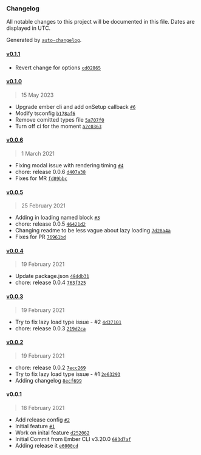 ### Changelog

All notable changes to this project will be documented in this file. Dates are displayed in UTC.

Generated by [`auto-changelog`](https://github.com/CookPete/auto-changelog).

#### [v0.1.1](https://github.com/Gavant/gavant-ember-tiny-mce/compare/v0.1.0...v0.1.1)

- Revert change for options [`cd02865`](https://github.com/Gavant/gavant-ember-tiny-mce/commit/cd028658a84d26360c8828a652f2626538924798)

#### [v0.1.0](https://github.com/Gavant/gavant-ember-tiny-mce/compare/v0.0.6...v0.1.0)

> 15 May 2023

- Upgrade ember cli and add onSetup callback [`#6`](https://github.com/Gavant/gavant-ember-tiny-mce/pull/6)
- Modify tsconfig [`b178af6`](https://github.com/Gavant/gavant-ember-tiny-mce/commit/b178af6732b11ccb294e026d5d48727a970be232)
- Remove comitted types file [`5a707f0`](https://github.com/Gavant/gavant-ember-tiny-mce/commit/5a707f0ab5e976931eeed915655e2a9160f2325a)
- Turn off ci for the moment [`a2c0363`](https://github.com/Gavant/gavant-ember-tiny-mce/commit/a2c0363f7028965db6b1e0ece22955e87b4e68c8)

#### [v0.0.6](https://github.com/Gavant/gavant-ember-tiny-mce/compare/v0.0.5...v0.0.6)

> 1 March 2021

- Fixing modal issue with rendering timing [`#4`](https://github.com/Gavant/gavant-ember-tiny-mce/pull/4)
- chore: release 0.0.6 [`d407a38`](https://github.com/Gavant/gavant-ember-tiny-mce/commit/d407a38a0ec20311153f4bf8a44249a6bfe43c1c)
- Fixes for MR [`fd89bbc`](https://github.com/Gavant/gavant-ember-tiny-mce/commit/fd89bbc04bcd7acf88d9a9e63599dea7fef8695d)

#### [v0.0.5](https://github.com/Gavant/gavant-ember-tiny-mce/compare/v0.0.4...v0.0.5)

> 25 February 2021

- Adding in loading named block [`#3`](https://github.com/Gavant/gavant-ember-tiny-mce/pull/3)
- chore: release 0.0.5 [`46421d2`](https://github.com/Gavant/gavant-ember-tiny-mce/commit/46421d29e1d6288b794f28c03dc13b182b7cbb5c)
- Changing readme to be less vague about lazy loading [`7d28a4a`](https://github.com/Gavant/gavant-ember-tiny-mce/commit/7d28a4a0088b89e2ddd09fcc3bd1662c7f120792)
- Fixes for PR [`76961bd`](https://github.com/Gavant/gavant-ember-tiny-mce/commit/76961bd33b5675507b415053132daf750e55688a)

#### [v0.0.4](https://github.com/Gavant/gavant-ember-tiny-mce/compare/v0.0.3...v0.0.4)

> 19 February 2021

- Update package.json [`48ddb31`](https://github.com/Gavant/gavant-ember-tiny-mce/commit/48ddb31538971b6616041e82334e550610121f1f)
- chore: release 0.0.4 [`763f325`](https://github.com/Gavant/gavant-ember-tiny-mce/commit/763f32514229c2f20513070323e3fea1d751a329)

#### [v0.0.3](https://github.com/Gavant/gavant-ember-tiny-mce/compare/v0.0.2...v0.0.3)

> 19 February 2021

- Try to fix lazy load type issue - #2 [`4d37101`](https://github.com/Gavant/gavant-ember-tiny-mce/commit/4d371013fec1a15542ee522b7568a14f4b1d5765)
- chore: release 0.0.3 [`219d2ca`](https://github.com/Gavant/gavant-ember-tiny-mce/commit/219d2cafd1b0c00b7689ae4bbe44583b3fac1526)

#### [v0.0.2](https://github.com/Gavant/gavant-ember-tiny-mce/compare/v0.0.1...v0.0.2)

> 19 February 2021

- chore: release 0.0.2 [`7ecc269`](https://github.com/Gavant/gavant-ember-tiny-mce/commit/7ecc269a1967908eddeae12e0e1ec749e20acf40)
- Try to fix lazy load type issue - #1 [`2e63293`](https://github.com/Gavant/gavant-ember-tiny-mce/commit/2e6329341a53194758757b914b75533ad1e4fd29)
- Adding changelog [`8ecf699`](https://github.com/Gavant/gavant-ember-tiny-mce/commit/8ecf699614dc1daaebdb94c52fc2cdb1ab4fa6fa)

#### v0.0.1

> 18 February 2021

- Add release config [`#2`](https://github.com/Gavant/gavant-ember-tiny-mce/pull/2)
- Initial feature [`#1`](https://github.com/Gavant/gavant-ember-tiny-mce/pull/1)
- Work on inital feature [`d252062`](https://github.com/Gavant/gavant-ember-tiny-mce/commit/d252062e97d360878bbe861b1b87229cba6d6cfa)
- Initial Commit from Ember CLI v3.20.0 [`683d7af`](https://github.com/Gavant/gavant-ember-tiny-mce/commit/683d7af9a03203b0ea5f2bd460e93b8a3b4adb9e)
- Adding release it [`e6000cd`](https://github.com/Gavant/gavant-ember-tiny-mce/commit/e6000cd28f76f5ef50fae4028433974c17aa50f8)
